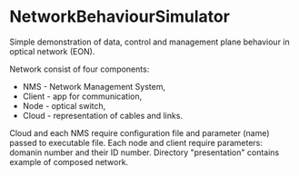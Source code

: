 # NetworkBehaviourSimulator
Simple demonstration of data, control and management plane behaviour in optical network (EON).

Network consist of four components:
- NMS - Network Management System,
- Client - app for communication,
- Node - optical switch,
- Cloud - representation of cables and links.

Cloud and each NMS require configuration file and parameter (name) passed to executable file. Each node and client require parameters: domanin number and their ID number.
Directory "presentation" contains example of composed network.

